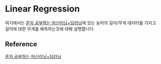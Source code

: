 # Linear Regression

여기에서는 [혼자 공부하는 머신러닝+딥러닝](https://github.com/rickiepark/hg-mldl)에 있는 농어의 길이/무게 데이터를 가지고 길이에 대한 무게를 예측하는것에 대해 설명합니다. 



## Reference

[혼자 공부하는 머신러닝+딥러닝](https://github.com/rickiepark/hg-mldl)
